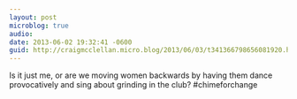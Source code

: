 ```yaml
---
layout: post
microblog: true
audio: 
date: 2013-06-02 19:32:41 -0600
guid: http://craigmcclellan.micro.blog/2013/06/03/t341366798656081920.html
---
```

Is it just me, or are we moving women backwards by having them dance provocatively and sing about grinding in the club? #chimeforchange
